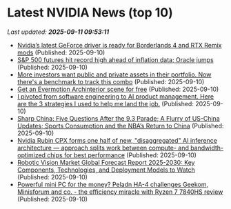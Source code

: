 # Latest NVIDIA News (top 10)
_Last updated: **2025-09-11 09:53:11**_

- [Nvidia’s latest GeForce driver is ready for Borderlands 4 and RTX Remix mods](https://www.theverge.com/news/775467/nvidia-geforce-game-ready-driver-borderlands-4-rtx-remix-update) (Published: 2025-09-10)
- [S&P 500 futures hit record high ahead of inflation data; Oracle jumps](https://finance.yahoo.com/news/p-500-futures-hit-record-094739874.html) (Published: 2025-09-10)
- [More investors want public and private assets in their portfolio. Now there's a benchmark to track this combo](https://www.cnbc.com/2025/09/10/morningstar-pitchbook-index-tracks-exposure-to-public-and-private-assets.html) (Published: 2025-09-10)
- [Get an Evermotion Archinterior scene for free](https://www.cgchannel.com/2025/09/get-an-evermotion-archinterior-scene-for-free/) (Published: 2025-09-10)
- [I pivoted from software engineering to AI product management. Here are the 3 strategies I used to help me land the job.](https://www.businessinsider.com/how-pivoted-software-engineering-ai-product-management-2025-9) (Published: 2025-09-10)
- [Sharp China: Five Questions After the 9.3 Parade; A Flurry of US-China Updates; Sports Consumption and the NBA’s Return to China](https://sinocism.com/p/sharp-china-five-questions-after) (Published: 2025-09-10)
- [Nvidia Rubin CPX forms one half of new, "disaggregated" AI inference architecture — approach splits work between compute- and bandwidth-optimized chips for best performance](https://www.tomshardware.com/tech-industry/semiconductors/nvidia-rubin-cpx-forms-one-half-of-new-disaggregated-ai-inference-architecture-approach-splits-work-between-compute-and-bandwidth-optimized-chips-for-best-performance) (Published: 2025-09-10)
- [Robotic Vision Market Global Forecast Report 2025-2030: Key Components, Technologies, and Deployment Models to Watch](https://www.globenewswire.com/news-release/2025/09/10/3147553/28124/en/Robotic-Vision-Market-Global-Forecast-Report-2025-2030-Key-Components-Technologies-and-Deployment-Models-to-Watch.html) (Published: 2025-09-10)
- [Powerful mini PC for the money? Peladn HA-4 challenges Geekom, Minisforum and co. - the efficiency miracle with Ryzen 7 7840HS review](https://www.notebookcheck.net/Powerful-mini-PC-for-the-money-Peladn-HA-4-challenges-Geekom-Minisforum-and-co-the-efficiency-miracle-with-Ryzen-7-7840HS-review.1109590.0.html) (Published: 2025-09-10)
